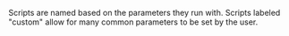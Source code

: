 Scripts are named based on the parameters they run with. Scripts labeled "custom" allow for many common parameters to be set by the user.
